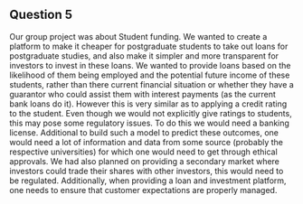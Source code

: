 ## Question 5

Our group project was about Student funding. We wanted to create a platform to make it cheaper for postgraduate students to take out loans for postgraduate studies, and also make it simpler and more transparent for investors to invest in these loans. 
We wanted to provide loans based on the likelihood of them being employed and the potential future income of these students, rather than there current financial situation or whether they have a guarantor who could assist them with interest payments (as the current bank loans do it). However this is very similar as to applying a credit rating to the student. Even though we would not explicitly give ratings to students, this may pose some regulatory issues. To do this we would need a banking license. 
Additional to build such a model to predict these outcomes, one would need a lot of information and data from some source (probably the respective universities) for which one would need to get through ethical approvals.
We had also planned on providing a secondary market where investors could trade their shares with other investors, this would need to be regulated.
Additionally, when providing a loan and investment platform, one needs to ensure that customer expectations are properly managed. 
